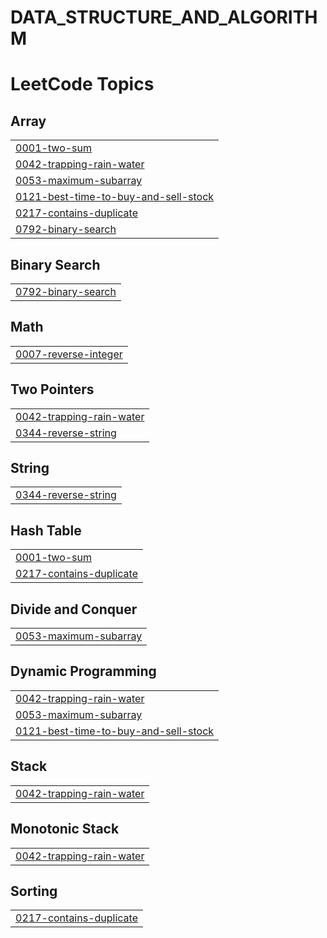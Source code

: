 # DATA_STRUCTURE_AND_ALGORITHM
<!---LeetCode Topics Start-->
# LeetCode Topics
## Array
|  |
| ------- |
| [0001-two-sum](https://github.com/dukarevaishnavi/DATA_STRUCTURE_AND_ALGORITHM/tree/master/0001-two-sum) |
| [0042-trapping-rain-water](https://github.com/dukarevaishnavi/DATA_STRUCTURE_AND_ALGORITHM/tree/master/0042-trapping-rain-water) |
| [0053-maximum-subarray](https://github.com/dukarevaishnavi/DATA_STRUCTURE_AND_ALGORITHM/tree/master/0053-maximum-subarray) |
| [0121-best-time-to-buy-and-sell-stock](https://github.com/dukarevaishnavi/DATA_STRUCTURE_AND_ALGORITHM/tree/master/0121-best-time-to-buy-and-sell-stock) |
| [0217-contains-duplicate](https://github.com/dukarevaishnavi/DATA_STRUCTURE_AND_ALGORITHM/tree/master/0217-contains-duplicate) |
| [0792-binary-search](https://github.com/dukarevaishnavi/DATA_STRUCTURE_AND_ALGORITHM/tree/master/0792-binary-search) |
## Binary Search
|  |
| ------- |
| [0792-binary-search](https://github.com/dukarevaishnavi/DATA_STRUCTURE_AND_ALGORITHM/tree/master/0792-binary-search) |
## Math
|  |
| ------- |
| [0007-reverse-integer](https://github.com/dukarevaishnavi/DATA_STRUCTURE_AND_ALGORITHM/tree/master/0007-reverse-integer) |
## Two Pointers
|  |
| ------- |
| [0042-trapping-rain-water](https://github.com/dukarevaishnavi/DATA_STRUCTURE_AND_ALGORITHM/tree/master/0042-trapping-rain-water) |
| [0344-reverse-string](https://github.com/dukarevaishnavi/DATA_STRUCTURE_AND_ALGORITHM/tree/master/0344-reverse-string) |
## String
|  |
| ------- |
| [0344-reverse-string](https://github.com/dukarevaishnavi/DATA_STRUCTURE_AND_ALGORITHM/tree/master/0344-reverse-string) |
## Hash Table
|  |
| ------- |
| [0001-two-sum](https://github.com/dukarevaishnavi/DATA_STRUCTURE_AND_ALGORITHM/tree/master/0001-two-sum) |
| [0217-contains-duplicate](https://github.com/dukarevaishnavi/DATA_STRUCTURE_AND_ALGORITHM/tree/master/0217-contains-duplicate) |
## Divide and Conquer
|  |
| ------- |
| [0053-maximum-subarray](https://github.com/dukarevaishnavi/DATA_STRUCTURE_AND_ALGORITHM/tree/master/0053-maximum-subarray) |
## Dynamic Programming
|  |
| ------- |
| [0042-trapping-rain-water](https://github.com/dukarevaishnavi/DATA_STRUCTURE_AND_ALGORITHM/tree/master/0042-trapping-rain-water) |
| [0053-maximum-subarray](https://github.com/dukarevaishnavi/DATA_STRUCTURE_AND_ALGORITHM/tree/master/0053-maximum-subarray) |
| [0121-best-time-to-buy-and-sell-stock](https://github.com/dukarevaishnavi/DATA_STRUCTURE_AND_ALGORITHM/tree/master/0121-best-time-to-buy-and-sell-stock) |
## Stack
|  |
| ------- |
| [0042-trapping-rain-water](https://github.com/dukarevaishnavi/DATA_STRUCTURE_AND_ALGORITHM/tree/master/0042-trapping-rain-water) |
## Monotonic Stack
|  |
| ------- |
| [0042-trapping-rain-water](https://github.com/dukarevaishnavi/DATA_STRUCTURE_AND_ALGORITHM/tree/master/0042-trapping-rain-water) |
## Sorting
|  |
| ------- |
| [0217-contains-duplicate](https://github.com/dukarevaishnavi/DATA_STRUCTURE_AND_ALGORITHM/tree/master/0217-contains-duplicate) |
<!---LeetCode Topics End-->